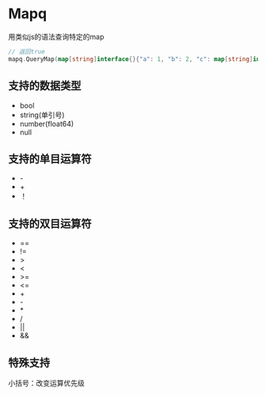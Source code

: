 # Mapq

用类似js的语法查询特定的map


```go
// 返回true
mapq.QueryMap(map[string]interface{}{"a": 1, "b": 2, "c": map[string]interface{}{"d": 3}}, "a == 1 && b == 2 && c.d*(a+b) == 9")
```

## 支持的数据类型

- bool
- string(单引号)
- number(float64)
- null

## 支持的单目运算符

- \-
- \+
- ！

## 支持的双目运算符

- ==
- !=
- \>
- <
- \>=
- <=
- \+
- \-
- \*
- /
- ||
- &&

## 特殊支持

小括号：改变运算优先级
